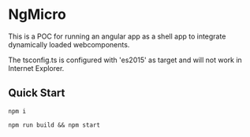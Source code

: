 # NgMicro

This is a POC for running an angular app as a shell app to integrate dynamically loaded webcomponents.

The tsconfig.ts is configured with 'es2015' as target and will not work in Internet Explorer.

## Quick Start
`npm i`

`npm run build && npm start`
